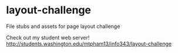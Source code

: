layout-challenge
================

File stubs and assets for page layout challenge

Check out my student web server!
http://students.washington.edu/mtpham13/info343/layout-challenge
